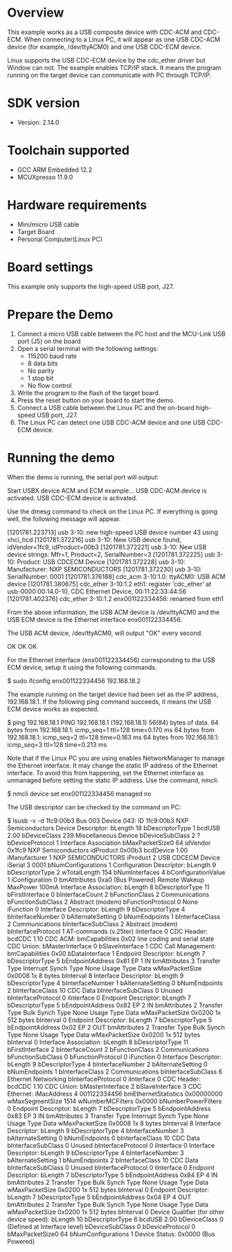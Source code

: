 Overview
========
This example works as a USB composite device with CDC-ACM and CDC-ECM. When connecting to a Linux PC,
it will appear as one USB CDC-ACM device (for example, /dev/ttyACM0) and one USB CDC-ECM device.

Linux supports the USB CDC-ECM device by the cdc_ether driver but Window can not. The example enables
TCP/IP stack. It means the program running on the target device can communicate with PC through TCP/IP.


SDK version
===========
- Version: 2.14.0

Toolchain supported
===================
- GCC ARM Embedded  12.2
- MCUXpresso  11.9.0

Hardware requirements
=====================
- Mini/micro USB cable
- Target Board
- Personal Computer(Linux PC)

Board settings
==============
This example only supports the high-speed USB port, J27.

Prepare the Demo
================
1.  Connect a micro USB cable between the PC host and the MCU-Link USB port (J5) on the board
2.  Open a serial terminal with the following settings:
    - 115200 baud rate
    - 8 data bits
    - No parity
    - 1 stop bit
    - No flow control
3.  Write the program to the flash of the target board.
4.  Press the reset button on your board to start the demo.
5.  Connect a USB cable between the Linux PC and the on-board high-speed USB port, J27.
6.  The Linux PC can detect one USB CDC-ACM device and one USB CDC-ECM device.

Running the demo
================

When the demo is running, the serial port will output:

Start USBX device ACM and ECM example...
USB CDC-ACM device is activated.
USB CDC-ECM device is activated.


Use the dmesg command to check on the Linux PC. If everything is going well,
the following message will appear.

[1201781.223713] usb 3-10: new high-speed USB device number 43 using xhci_hcd
[1201781.372216] usb 3-10: New USB device found, idVendor=1fc9, idProduct=00b3
[1201781.372221] usb 3-10: New USB device strings: Mfr=1, Product=2, SerialNumber=3
[1201781.372225] usb 3-10: Product: USB CDCECM Device
[1201781.372228] usb 3-10: Manufacturer: NXP SEMICONDUCTORS
[1201781.372230] usb 3-10: SerialNumber: 0001
[1201781.376188] cdc_acm 3-10:1.0: ttyACM0: USB ACM device
[1201781.380675] cdc_ether 3-10:1.2 eth1: register 'cdc_ether' at usb-0000:00:14.0-10, CDC Ethernet Device, 00:11:22:33:44:56
[1201781.402376] cdc_ether 3-10:1.2 enx001122334456: renamed from eth1


From the above information, the USB ACM device is /dev/ttyACM0 and the USB ECM device is
the Ethernet interface enx001122334456.

The USB ACM device, /dev/ttyACM0,  will output "OK" every second.

OK
OK
OK


For the Ethernet interface (enx001122334456) corresponding to the USB ECM device,
setup it using the following commands.

$ sudo ifconfig  enx001122334456 192.168.18.2

The example running on the target device had been set as the IP address, 192.168.18.1.
If the following ping command succeeds, it means the USB ECM device works as expected.

$ ping 192.168.18.1
PING 192.168.18.1 (192.168.18.1) 56(84) bytes of data.
64 bytes from 192.168.18.1: icmp_seq=1 ttl=128 time=0.170 ms
64 bytes from 192.168.18.1: icmp_seq=2 ttl=128 time=0.163 ms
64 bytes from 192.168.18.1: icmp_seq=3 ttl=128 time=0.213 ms


Note that if the Linux PC you are using enables NetworkManager to manage the Ethernet interface.
It may change the static IP address of the Ethernet interface. To avoid this from happening,
set the Ethernet interface as unmanaged before setting the static IP address. Use the command, nmcli:

$ nmcli device set enx001122334456 managed no


The USB descriptor can be checked by the command on PC:

$ lsusb -v -d 1fc9:00b3
Bus 003 Device 043: ID 1fc9:00b3 NXP Semiconductors 
Device Descriptor:
  bLength                18
  bDescriptorType         1
  bcdUSB               2.00
  bDeviceClass          239 Miscellaneous Device
  bDeviceSubClass         2 ?
  bDeviceProtocol         1 Interface Association
  bMaxPacketSize0        64
  idVendor           0x1fc9 NXP Semiconductors
  idProduct          0x00b3 
  bcdDevice            1.00
  iManufacturer           1 NXP SEMICONDUCTORS
  iProduct                2 USB CDCECM Device
  iSerial                 3 0001
  bNumConfigurations      1
  Configuration Descriptor:
    bLength                 9
    bDescriptorType         2
    wTotalLength          154
    bNumInterfaces          4
    bConfigurationValue     1
    iConfiguration          0 
    bmAttributes         0xa0
      (Bus Powered)
      Remote Wakeup
    MaxPower              100mA
    Interface Association:
      bLength                 8
      bDescriptorType        11
      bFirstInterface         0
      bInterfaceCount         2
      bFunctionClass          2 Communications
      bFunctionSubClass       2 Abstract (modem)
      bFunctionProtocol       0 None
      iFunction               0 
    Interface Descriptor:
      bLength                 9
      bDescriptorType         4
      bInterfaceNumber        0
      bAlternateSetting       0
      bNumEndpoints           1
      bInterfaceClass         2 Communications
      bInterfaceSubClass      2 Abstract (modem)
      bInterfaceProtocol      1 AT-commands (v.25ter)
      iInterface              0 
      CDC Header:
        bcdCDC               1.10
      CDC ACM:
        bmCapabilities       0x02
          line coding and serial state
      CDC Union:
        bMasterInterface        0
        bSlaveInterface         1 
      CDC Call Management:
        bmCapabilities       0x00
        bDataInterface          1
      Endpoint Descriptor:
        bLength                 7
        bDescriptorType         5
        bEndpointAddress     0x81  EP 1 IN
        bmAttributes            3
          Transfer Type            Interrupt
          Synch Type               None
          Usage Type               Data
        wMaxPacketSize     0x0008  1x 8 bytes
        bInterval               8
    Interface Descriptor:
      bLength                 9
      bDescriptorType         4
      bInterfaceNumber        1
      bAlternateSetting       0
      bNumEndpoints           2
      bInterfaceClass        10 CDC Data
      bInterfaceSubClass      0 Unused
      bInterfaceProtocol      0 
      iInterface              0 
      Endpoint Descriptor:
        bLength                 7
        bDescriptorType         5
        bEndpointAddress     0x82  EP 2 IN
        bmAttributes            2
          Transfer Type            Bulk
          Synch Type               None
          Usage Type               Data
        wMaxPacketSize     0x0200  1x 512 bytes
        bInterval               0
      Endpoint Descriptor:
        bLength                 7
        bDescriptorType         5
        bEndpointAddress     0x02  EP 2 OUT
        bmAttributes            2
          Transfer Type            Bulk
          Synch Type               None
          Usage Type               Data
        wMaxPacketSize     0x0200  1x 512 bytes
        bInterval               0
    Interface Association:
      bLength                 8
      bDescriptorType        11
      bFirstInterface         2
      bInterfaceCount         2
      bFunctionClass          2 Communications
      bFunctionSubClass       0 
      bFunctionProtocol       0 
      iFunction               0 
    Interface Descriptor:
      bLength                 9
      bDescriptorType         4
      bInterfaceNumber        2
      bAlternateSetting       0
      bNumEndpoints           1
      bInterfaceClass         2 Communications
      bInterfaceSubClass      6 Ethernet Networking
      bInterfaceProtocol      0 
      iInterface              0 
      CDC Header:
        bcdCDC               1.10
      CDC Union:
        bMasterInterface        2
        bSlaveInterface         3 
      CDC Ethernet:
        iMacAddress                      4 001122334456
        bmEthernetStatistics    0x00000000
        wMaxSegmentSize               1514
        wNumberMCFilters            0x0000
        bNumberPowerFilters              0
      Endpoint Descriptor:
        bLength                 7
        bDescriptorType         5
        bEndpointAddress     0x83  EP 3 IN
        bmAttributes            3
          Transfer Type            Interrupt
          Synch Type               None
          Usage Type               Data
        wMaxPacketSize     0x0008  1x 8 bytes
        bInterval               8
    Interface Descriptor:
      bLength                 9
      bDescriptorType         4
      bInterfaceNumber        3
      bAlternateSetting       0
      bNumEndpoints           0
      bInterfaceClass        10 CDC Data
      bInterfaceSubClass      0 Unused
      bInterfaceProtocol      0 
      iInterface              0 
    Interface Descriptor:
      bLength                 9
      bDescriptorType         4
      bInterfaceNumber        3
      bAlternateSetting       1
      bNumEndpoints           2
      bInterfaceClass        10 CDC Data
      bInterfaceSubClass      0 Unused
      bInterfaceProtocol      0 
      iInterface              0 
      Endpoint Descriptor:
        bLength                 7
        bDescriptorType         5
        bEndpointAddress     0x84  EP 4 IN
        bmAttributes            2
          Transfer Type            Bulk
          Synch Type               None
          Usage Type               Data
        wMaxPacketSize     0x0200  1x 512 bytes
        bInterval               0
      Endpoint Descriptor:
        bLength                 7
        bDescriptorType         5
        bEndpointAddress     0x04  EP 4 OUT
        bmAttributes            2
          Transfer Type            Bulk
          Synch Type               None
          Usage Type               Data
        wMaxPacketSize     0x0200  1x 512 bytes
        bInterval               0
Device Qualifier (for other device speed):
  bLength                10
  bDescriptorType         6
  bcdUSB               2.00
  bDeviceClass            0 (Defined at Interface level)
  bDeviceSubClass         0 
  bDeviceProtocol         0 
  bMaxPacketSize0        64
  bNumConfigurations      1
Device Status:     0x0000
  (Bus Powered)
